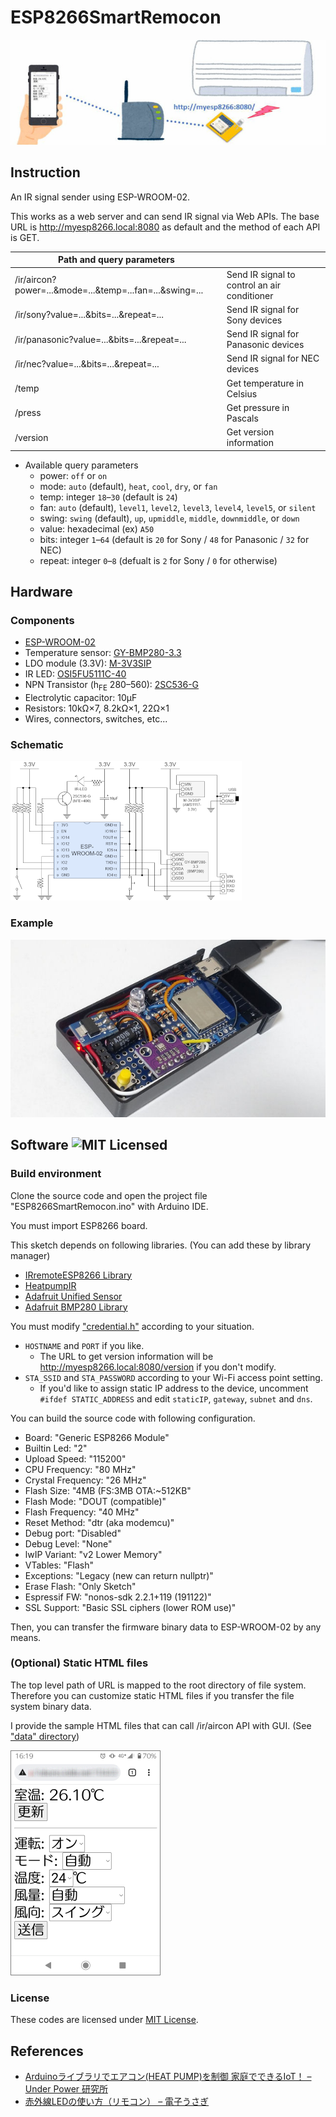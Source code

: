 # ESP8266SmartRemocon

![Overvier](doc/overview.jpg)

## Instruction

An IR signal sender using ESP-WROOM-02.

This works as a web server and can send IR signal via Web APIs.
The base URL is http://myesp8266.local:8080 as default and the method of each API is GET. 

|Path and query parameters                              |                                            |
|-------------------------------------------------------|--------------------------------------------|
|/ir/aircon?power=...&mode=...&temp=...fan=...&swing=...|Send IR signal to control an air conditioner|
|/ir/sony?value=...&bits=...&repeat=...                 |Send IR signal for Sony devices             |
|/ir/panasonic?value=...&bits=...&repeat=...            |Send IR signal for Panasonic devices        |
|/ir/nec?value=...&bits=...&repeat=...                  |Send IR signal for NEC devices              |
|/temp                                                  |Get temperature in Celsius                  |
|/press                                                 |Get pressure in Pascals                     |
|/version                                               |Get version information                     |

* Available query parameters
    * power: `off` or `on`
    * mode: `auto` (default), `heat`, `cool`, `dry`, or `fan`
    * temp: integer `18`&ndash;`30` (default is `24`)
    * fan: `auto` (default), `level1`, `level2`, `level3`, `level4`, `level5`, or `silent`
    * swing: `swing` (default), `up`, `upmiddle`, `middle`, `downmiddle`, or `down`
    * value: hexadecimal (ex) `A50`
    * bits: integer `1`&ndash;`64` (default is `20` for Sony / `48` for Panasonic / `32` for NEC)
    * repeat: integer `0`&ndash;`8` (defualt is `2` for Sony / `0` for otherwise)

## Hardware

### Components

* [ESP-WROOM-02](http://akizukidenshi.com/catalog/g/gM-09607/)
* Temperature sensor: [GY-BMP280-3.3](https://www.aitendo.com/product/15806)
* LDO module (3.3V): [M-3V3SIP](https://www.aitendo.com/product/13061)
* IR LED: [OSI5FU5111C-40](https://akizukidenshi.com/catalog/g/gI-03261/)
* NPN Transistor (h<sub>FE</sub> 280&ndash;560): [2SC536-G](http://akizukidenshi.com/catalog/g/gI-13824/)
* Electrolytic capacitor: 10&micro;F
* Resistors: 10k&ohm;&times;7, 8.2k&ohm;&times;1, 22&ohm;&times;1
* Wires, connectors, switches, etc...

### Schematic

[![Click to expand](doc/schematic_thumbnail.png)](doc/schematic.png)

### Example

![Picture](doc/picture.jpg)

## Software ![MIT Licensed](https://img.shields.io/badge/license-MIT-blue.svg)

### Build environment

Clone the source code and open the project file "ESP8266SmartRemocon.ino" with Arduino IDE.

You must import ESP8266 board.

This sketch depends on following libraries. (You can add these by library manager)

* [IRremoteESP8266 Library](https://github.com/crankyoldgit/IRremoteESP8266)
* [HeatpumpIR](https://github.com/ToniA/arduino-heatpumpir)
* [Adafruit Unified Sensor](https://github.com/adafruit/Adafruit_Sensor)
* [Adafruit BMP280 Library](https://github.com/adafruit/Adafruit_BMP280_Library)

You must modify ["credential.h"](credential.h) according to your situation.

* `HOSTNAME` and `PORT` if you like.
    * The URL to get version information will be http://myesp8266.local:8080/version if you don't modify.
* `STA_SSID` and `STA_PASSWORD` according to your Wi-Fi access point setting.
    * If you'd like to assign static IP address to the device, uncomment `#ifdef STATIC_ADDRESS` and edit `staticIP`, `gateway`, `subnet` and `dns`.

You can build the source code with following configuration.

* Board: "Generic ESP8266 Module"
* Builtin Led: "2"
* Upload Speed: "115200"
* CPU Frequency: "80 MHz"
* Crystal Frequency: "26 MHz"
* Flash Size: "4MB (FS:3MB OTA:~512KB"
* Flash Mode: "DOUT (compatible)"
* Flash Frequency: "40 MHz"
* Reset Method: "dtr (aka modemcu)"
* Debug port: "Disabled"
* Debug Level: "None"
* lwIP Variant: "v2 Lower Memory"
* VTables: "Flash"
* Exceptions: "Legacy (new can return nullptr)"
* Erase Flash: "Only Sketch"
* Espressif FW: "nonos-sdk 2.2.1+119 (191122)"
* SSL Support: "Basic SSL ciphers (lower ROM use)"

Then, you can transfer the firmware binary data to ESP-WROOM-02 by any means.

### (Optional) Static HTML files

The top level path of URL is mapped to the root directory of file system.
Therefore you can customize static HTML files if you transfer the file system binary data.

I provide the sample HTML files that can call /ir/aircon API with GUI. (See ["data" directory](data/))

![HTML Preview](doc/html_preview.png)

### License

These codes are licensed under [MIT License](LICENSE).

## References

* [Arduinoライブラリでエアコン(HEAT PUMP)を制御 家庭でできるIoT！ &ndash; Under Power 研究所](https://hamayan.blog.ss-blog.jp/2019-12-06)
* [赤外線LEDの使い方（リモコン） &ndash; 電子うさぎ](https://xn--p8jqu4215bemxd.com/archives/13164)
